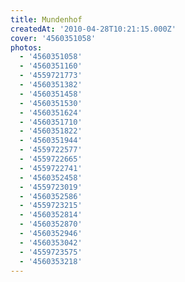 ```yaml
---
title: Mundenhof
createdAt: '2010-04-28T10:21:15.000Z'
cover: '4560351058'
photos:
  - '4560351058'
  - '4560351160'
  - '4559721773'
  - '4560351382'
  - '4560351458'
  - '4560351530'
  - '4560351624'
  - '4560351710'
  - '4560351822'
  - '4560351944'
  - '4559722577'
  - '4559722665'
  - '4559722741'
  - '4560352458'
  - '4559723019'
  - '4560352586'
  - '4559723215'
  - '4560352814'
  - '4560352870'
  - '4560352946'
  - '4560353042'
  - '4559723575'
  - '4560353218'
---
```


